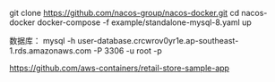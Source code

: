 

git clone https://github.com/nacos-group/nacos-docker.git
cd nacos-docker
docker-compose -f example/standalone-mysql-8.yaml up



数据库：
mysql -h user-database.crcwrov0yr1e.ap-southeast-1.rds.amazonaws.com -P 3306 -u root -p

https://github.com/aws-containers/retail-store-sample-app



